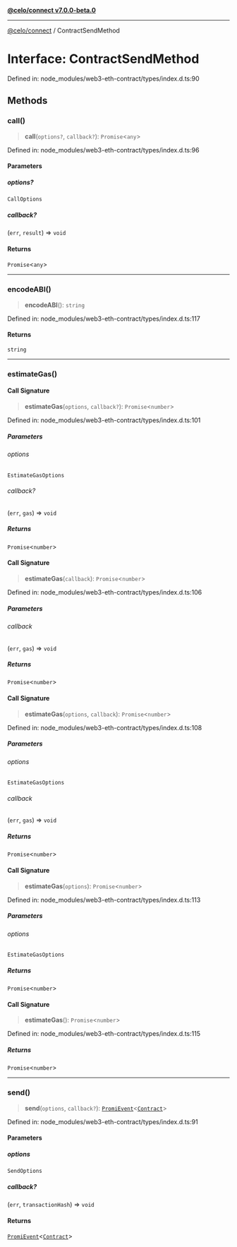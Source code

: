 [**@celo/connect v7.0.0-beta.0**](../README.md)

***

[@celo/connect](../globals.md) / ContractSendMethod

# Interface: ContractSendMethod

Defined in: node\_modules/web3-eth-contract/types/index.d.ts:90

## Methods

### call()

> **call**(`options?`, `callback?`): `Promise`\<`any`\>

Defined in: node\_modules/web3-eth-contract/types/index.d.ts:96

#### Parameters

##### options?

`CallOptions`

##### callback?

(`err`, `result`) => `void`

#### Returns

`Promise`\<`any`\>

***

### encodeABI()

> **encodeABI**(): `string`

Defined in: node\_modules/web3-eth-contract/types/index.d.ts:117

#### Returns

`string`

***

### estimateGas()

#### Call Signature

> **estimateGas**(`options`, `callback?`): `Promise`\<`number`\>

Defined in: node\_modules/web3-eth-contract/types/index.d.ts:101

##### Parameters

###### options

`EstimateGasOptions`

###### callback?

(`err`, `gas`) => `void`

##### Returns

`Promise`\<`number`\>

#### Call Signature

> **estimateGas**(`callback`): `Promise`\<`number`\>

Defined in: node\_modules/web3-eth-contract/types/index.d.ts:106

##### Parameters

###### callback

(`err`, `gas`) => `void`

##### Returns

`Promise`\<`number`\>

#### Call Signature

> **estimateGas**(`options`, `callback`): `Promise`\<`number`\>

Defined in: node\_modules/web3-eth-contract/types/index.d.ts:108

##### Parameters

###### options

`EstimateGasOptions`

###### callback

(`err`, `gas`) => `void`

##### Returns

`Promise`\<`number`\>

#### Call Signature

> **estimateGas**(`options`): `Promise`\<`number`\>

Defined in: node\_modules/web3-eth-contract/types/index.d.ts:113

##### Parameters

###### options

`EstimateGasOptions`

##### Returns

`Promise`\<`number`\>

#### Call Signature

> **estimateGas**(): `Promise`\<`number`\>

Defined in: node\_modules/web3-eth-contract/types/index.d.ts:115

##### Returns

`Promise`\<`number`\>

***

### send()

> **send**(`options`, `callback?`): [`PromiEvent`](PromiEvent.md)\<[`Contract`](../classes/Contract.md)\>

Defined in: node\_modules/web3-eth-contract/types/index.d.ts:91

#### Parameters

##### options

`SendOptions`

##### callback?

(`err`, `transactionHash`) => `void`

#### Returns

[`PromiEvent`](PromiEvent.md)\<[`Contract`](../classes/Contract.md)\>
